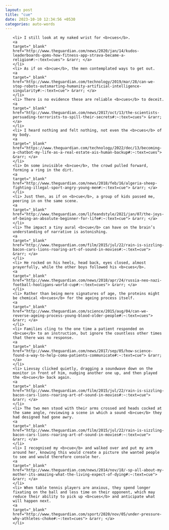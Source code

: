 ```yaml
---
layout: post
title: "cue"
date: 2023-10-10 12:34:56 +0530
categories: auto-words
---
```

<ol>

    <li> I still look at my naked wrist for <b>cues</b>.
    <a 
    target="_blank" 
    href="http://www.theguardian.com/news/2020/jan/14/kudos-leaderboards-qoms-how-fitness-app-strava-became-a-religion#:~:text=cues"> &rarr; </a>
    </li>
    <li> As if on <b>cue</b>, the men contemplated ways to get out.
    <a 
    target="_blank" 
    href="http://www.theguardian.com/technology/2019/mar/28/can-we-stop-robots-outsmarting-humanity-artificial-intelligence-singularity#:~:text=cue"> &rarr; </a>
    </li>
    <li> There is no evidence these are reliable <b>cues</b> to deceit.
    <a 
    target="_blank" 
    href="http://www.theguardian.com/news/2017/oct/13/the-scientists-persuading-terrorists-to-spill-their-secrets#:~:text=cues"> &rarr; </a>
    </li>
    <li> I heard nothing and felt nothing, not even the <b>cues</b> of my body.
    <a 
    target="_blank" 
    href="https://www.theguardian.com/technology/2022/dec/13/becoming-a-chatbot-my-life-as-a-real-estate-ais-human-backup#:~:text=cues"> &rarr; </a>
    </li>
    <li> On some invisible <b>cue</b>, the crowd pulled forward, forming a ring in the dirt.
    <a 
    target="_blank" 
    href="http://www.theguardian.com/news/2018/feb/16/algeria-sheep-fighting-illegal-sport-angry-young-men#:~:text=cue"> &rarr; </a>
    </li>
    <li> Just then, as if on <b>cue</b>, a group of kids passed me, peering in on the same scene.
    <a 
    target="_blank" 
    href="http://www.theguardian.com/lifeandstyle/2021/jan/07/the-joys-of-being-an-absolute-beginner-for-life#:~:text=cue"> &rarr; </a>
    </li>
    <li> The impact a tiny aural <b>cue</b> can have on the brain’s understanding of narrative is astonishing.
    <a 
    target="_blank" 
    href="http://www.theguardian.com/film/2015/jul/22/rain-is-sizzling-bacon-cars-lions-roaring-art-of-sound-in-movies#:~:text=cue"> &rarr; </a>
    </li>
    <li> He rocked on his heels, head back, eyes closed, almost prayerfully, while the other boys followed his <b>cues</b>.
    <a 
    target="_blank" 
    href="http://www.theguardian.com/news/2018/apr/24/russia-neo-nazi-football-hooligans-world-cup#:~:text=cues"> &rarr; </a>
    </li>
    <li> Rather than being mere signatures of age, the proteins might be chemical <b>cues</b> for the ageing process itself.
    <a 
    target="_blank" 
    href="http://www.theguardian.com/science/2015/aug/04/can-we-reverse-ageing-process-young-blood-older-people#:~:text=cues"> &rarr; </a>
    </li>
    <li> Families cling to the one time a patient responded on <b>cue</b> to an instruction, but ignore the countless other times that there was no response.
    <a 
    target="_blank" 
    href="http://www.theguardian.com/news/2017/sep/05/how-science-found-a-way-to-help-coma-patients-communicate#:~:text=cue"> &rarr; </a>
    </li>
    <li> Lievsay clicked quietly, dragging a soundwave down on the monitor in front of him, nudging another one up, and then played the <b>cue</b> back again.
    <a 
    target="_blank" 
    href="http://www.theguardian.com/film/2015/jul/22/rain-is-sizzling-bacon-cars-lions-roaring-art-of-sound-in-movies#:~:text=cue"> &rarr; </a>
    </li>
    <li> The two men stood with their arms crossed and heads cocked at the same angle, reviewing a scene in which a sound <b>cue</b> they had designed had gone awry.
    <a 
    target="_blank" 
    href="http://www.theguardian.com/film/2015/jul/22/rain-is-sizzling-bacon-cars-lions-roaring-art-of-sound-in-movies#:~:text=cue"> &rarr; </a>
    </li>
    <li> I recognised my <b>cue</b> and walked over and put my arm around her, knowing this would create a picture she wanted people to see and would therefore console her.
    <a 
    target="_blank" 
    href="http://www.theguardian.com/news/2014/nov/18/-sp-all-about-my-mother-its-amazing-what-the-living-expect-of-dying#:~:text=cue"> &rarr; </a>
    </li>
    <li> When table tennis players are anxious, they spend longer fixating on the ball and less time on their opponent, which may reduce their ability to pick up <b>cues</b> and anticipate what will happen next.
    <a 
    target="_blank" 
    href="http://www.theguardian.com/sport/2020/nov/05/under-pressure-why-athletes-choke#:~:text=cues"> &rarr; </a>
    </li>